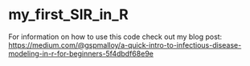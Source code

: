 # my_first_SIR_in_R
For information on how to use this code check out my blog post: https://medium.com/@gspmalloy/a-quick-intro-to-infectious-disease-modeling-in-r-for-beginners-5f4dbdf68e9e
